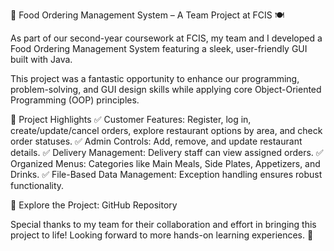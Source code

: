 🚀 Food Ordering Management System – A Team Project at FCIS 🍽️

As part of our second-year coursework at FCIS, my team and I developed a Food Ordering Management System featuring a sleek, user-friendly GUI built with Java.

This project was a fantastic opportunity to enhance our programming, problem-solving, and GUI design skills while applying core Object-Oriented Programming (OOP) principles.

🔹 Project Highlights
✅ Customer Features: Register, log in, create/update/cancel orders, explore restaurant options by area, and check order statuses.
✅ Admin Controls: Add, remove, and update restaurant details.
✅ Delivery Management: Delivery staff can view assigned orders.
✅ Organized Menus: Categories like Main Meals, Side Plates, Appetizers, and Drinks.
✅ File-Based Data Management: Exception handling ensures robust functionality.

🔗 Explore the Project: GitHub Repository

Special thanks to my team for their collaboration and effort in bringing this project to life! Looking forward to more hands-on learning experiences. 🚀
